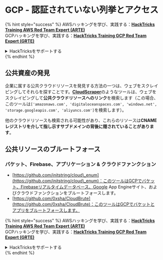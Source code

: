 # GCP - 認証されていない列挙とアクセス

{% hint style="success" %}
AWSハッキングを学び、実践する：<img src="../../../.gitbook/assets/image (1).png" alt="" data-size="line">[**HackTricks Training AWS Red Team Expert (ARTE)**](https://training.hacktricks.xyz/courses/arte)<img src="../../../.gitbook/assets/image (1).png" alt="" data-size="line">\
GCPハッキングを学び、実践する：<img src="../../../.gitbook/assets/image (2).png" alt="" data-size="line">[**HackTricks Training GCP Red Team Expert (GRTE)**<img src="../../../.gitbook/assets/image (2).png" alt="" data-size="line">](https://training.hacktricks.xyz/courses/grte)

<details>

<summary>HackTricksをサポートする</summary>

* [**サブスクリプションプラン**](https://github.com/sponsors/carlospolop)を確認してください！
* **💬 [**Discordグループ**](https://discord.gg/hRep4RUj7f)または[**Telegramグループ**](https://t.me/peass)に参加するか、**Twitter** 🐦 [**@hacktricks\_live**](https://twitter.com/hacktricks\_live)**をフォローしてください。**
* **[**HackTricks**](https://github.com/carlospolop/hacktricks)および[**HackTricks Cloud**](https://github.com/carlospolop/hacktricks-cloud)のGitHubリポジトリにPRを提出してハッキングトリックを共有してください。**

</details>
{% endhint %}

## 公共資産の発見

企業に属する公共クラウドリソースを発見する方法の一つは、ウェブをスクレイピングしてそれらを探すことです。[**CloudScraper**](https://github.com/jordanpotti/CloudScraper)のようなツールは、ウェブをスクレイピングして**公共クラウドリソースへのリンク**を検索します（この場合、このツールは`['amazonaws.com', 'digitaloceanspaces.com', 'windows.net', 'storage.googleapis.com', 'aliyuncs.com']`を検索します）。

他のクラウドリソースも検索される可能性があり、これらのリソースは**CNAMEレジストリを介して指し示すサブドメインの背後に隠されていることがあります**。

## 公共リソースのブルートフォース

### バケット、Firebase、アプリケーション & クラウドファンクション

* [https://github.com/initstring/cloud\_enum](https://github.com/initstring/cloud\_enum)：このツールはGCPでバケット、Firebaseリアルタイムデータベース、Google App Engineサイト、およびクラウドファンクションをブルートフォースします。
* [https://github.com/0xsha/CloudBrute](https://github.com/0xsha/CloudBrute)：このツールはGCPでバケットとアプリをブルートフォースします。

{% hint style="success" %}
AWSハッキングを学び、実践する：<img src="../../../.gitbook/assets/image (1).png" alt="" data-size="line">[**HackTricks Training AWS Red Team Expert (ARTE)**](https://training.hacktricks.xyz/courses/arte)<img src="../../../.gitbook/assets/image (1).png" alt="" data-size="line">\
GCPハッキングを学び、実践する：<img src="../../../.gitbook/assets/image (2).png" alt="" data-size="line">[**HackTricks Training GCP Red Team Expert (GRTE)**<img src="../../../.gitbook/assets/image (2).png" alt="" data-size="line">](https://training.hacktricks.xyz/courses/grte)

<details>

<summary>HackTricksをサポートする</summary>

* [**サブスクリプションプラン**](https://github.com/sponsors/carlospolop)を確認してください！
* **💬 [**Discordグループ**](https://discord.gg/hRep4RUj7f)または[**Telegramグループ**](https://t.me/peass)に参加するか、**Twitter** 🐦 [**@hacktricks\_live**](https://twitter.com/hacktricks\_live)**をフォローしてください。**
* **[**HackTricks**](https://github.com/carlospolop/hacktricks)および[**HackTricks Cloud**](https://github.com/carlospolop/hacktricks-cloud)のGitHubリポジトリにPRを提出してハッキングトリックを共有してください。**

</details>
{% endhint %}

